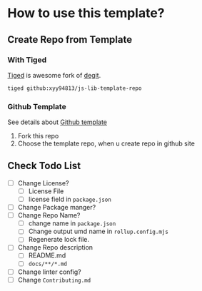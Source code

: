 # How to use this template?

## Create Repo from Template

### With Tiged

[Tiged](https://github.com/tiged/tiged) is awesome fork of [degit](https://github.com/Rich-Harris/degit).

```sh
tiged github:xyy94813/js-lib-template-repo
```

### Github Template

See details about [Github template](https://docs.github.com/en/repositories/creating-and-managing-repositories/creating-a-template-repository)

1. Fork this repo
2. Choose the template repo, when u create repo in github site

## Check Todo List

- [ ] Change License?
  - [ ] License File
  - [ ] license field in `package.json`
- [ ] Change Package manger?
- [ ] Change Repo Name?
  - [ ] change name in `package.json`
  - [ ] Change output umd name in `rollup.config.mjs`
  - [ ] Regenerate lock file.
- [ ] Change Repo description
  - [ ] README.md
  - [ ] `docs/**/*.md`
- [ ] Change linter config?
- [ ] Change `Contributing.md`

